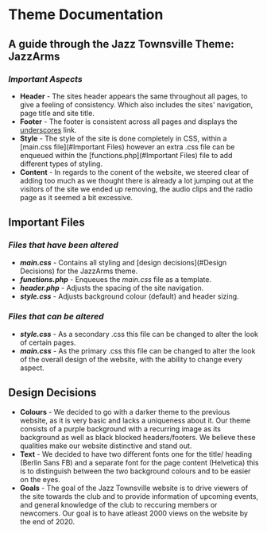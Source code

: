 # Theme Documentation
## A guide through the Jazz Townsville Theme: JazzArms
### _Important Aspects_

* **Header** - The sites header appears the same throughout all pages, to give a feeling of consistency. 
Which also includes the sites' navigation, page title and site title.
* **Footer** - The footer is consistent across all pages and displays the [underscores](https://underscores.me/) link.
* **Style** - The style of the site is done completely in CSS, within a [main.css file](#Important Files) however an 
extra .css file can be enqueued within the [functions.php](#Important Files) file to add different types of styling.
* **Content** - In regards to the conent of the website, we steered clear
of adding too much as we thought there is already a lot jumping out at the visitors of the site
we ended up removing, the audio clips and the radio page as it seemed a bit excessive.

## Important Files
### _Files that have been altered_
* **_main.css_** - Contains all styling and [design decisions](#Design Decisions) for the JazzArms theme.
* **_functions.php_** - Enqueues the _main.css_ file as a template.
* **_header.php_** - Adjusts the spacing of the site navigation.
* **_style.css_** - Adjusts background colour (default) and header sizing.

### _Files that can be altered_
* **_style.css_** - As a secondary .css this file can be changed to alter the 
look of certain pages.
* **_main.css_** - As the primary .css this file can be changed to alter the
look of the overall design of the website, with the ability to change every aspect.

## Design Decisions
* **Colours** - We decided to go with a darker theme to the previous website, as it 
is very basic and lacks a uniqueness about it. Our theme consists of a purple background with a
recurring image as its background as well as black blocked headers/footers. We believe these qualities
make our website distinctive and stand out.
* **Text** - We decided to have two different fonts one for the title/ heading (Berlin Sans FB)
and a separate font for the page content (Helvetica) this is to distinguish between the two background
colours and to be easier on the eyes.
* **Goals** - The goal of the Jazz Townsville website is to drive viewers of the site towards
the club and to provide information of upcoming events, and general knowledge of the club to reccuring
members or newcomers. Our goal is to have atleast 2000 views on the website by the end of 2020.
